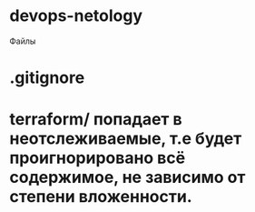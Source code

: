 ﻿# devops-netology


Файлы 
#       .gitignore
#       terraform/ попадает в неотслеживаемые, т.е будет проигнорировано всё содержимое, не зависимо от степени вложенности.
